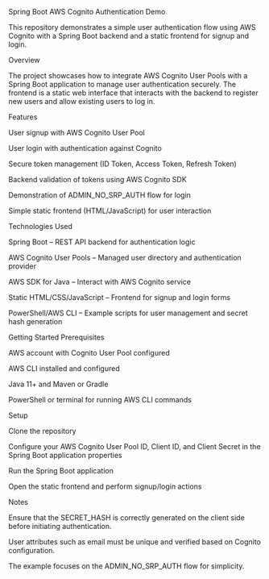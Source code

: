 Spring Boot AWS Cognito Authentication Demo

This repository demonstrates a simple user authentication flow using AWS Cognito with a Spring Boot backend and a static frontend for signup and login.

Overview

The project showcases how to integrate AWS Cognito User Pools with a Spring Boot application to manage user authentication securely. The frontend is a static web interface that interacts with the backend to register new users and allow existing users to log in.

Features

User signup with AWS Cognito User Pool

User login with authentication against Cognito

Secure token management (ID Token, Access Token, Refresh Token)

Backend validation of tokens using AWS Cognito SDK

Demonstration of ADMIN_NO_SRP_AUTH flow for login

Simple static frontend (HTML/JavaScript) for user interaction

Technologies Used

Spring Boot – REST API backend for authentication logic

AWS Cognito User Pools – Managed user directory and authentication provider

AWS SDK for Java – Interact with AWS Cognito service

Static HTML/CSS/JavaScript – Frontend for signup and login forms

PowerShell/AWS CLI – Example scripts for user management and secret hash generation

Getting Started
Prerequisites

AWS account with Cognito User Pool configured

AWS CLI installed and configured

Java 11+ and Maven or Gradle

PowerShell or terminal for running AWS CLI commands

Setup

Clone the repository

Configure your AWS Cognito User Pool ID, Client ID, and Client Secret in the Spring Boot application properties

Run the Spring Boot application

Open the static frontend and perform signup/login actions

Notes

Ensure that the SECRET_HASH is correctly generated on the client side before initiating authentication.

User attributes such as email must be unique and verified based on Cognito configuration.

The example focuses on the ADMIN_NO_SRP_AUTH flow for simplicity.
